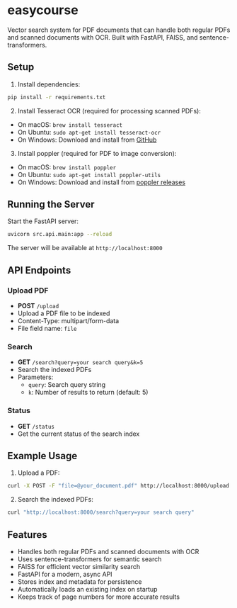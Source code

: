 # easycourse
Vector search system for PDF documents that can handle both regular PDFs and scanned documents with OCR. Built with FastAPI, FAISS, and sentence-transformers.

## Setup

1. Install dependencies:
```bash
pip install -r requirements.txt
```

2. Install Tesseract OCR (required for processing scanned PDFs):
- On macOS: `brew install tesseract`
- On Ubuntu: `sudo apt-get install tesseract-ocr`
- On Windows: Download and install from [GitHub](https://github.com/UB-Mannheim/tesseract/wiki)

3. Install poppler (required for PDF to image conversion):
- On macOS: `brew install poppler`
- On Ubuntu: `sudo apt-get install poppler-utils`
- On Windows: Download and install from [poppler releases](https://github.com/oschwartz10612/poppler-windows/releases/)

## Running the Server

Start the FastAPI server:
```bash
uvicorn src.api.main:app --reload
```

The server will be available at `http://localhost:8000`

## API Endpoints

### Upload PDF
- **POST** `/upload`
- Upload a PDF file to be indexed
- Content-Type: multipart/form-data
- File field name: `file`

### Search
- **GET** `/search?query=your search query&k=5`
- Search the indexed PDFs
- Parameters:
  - `query`: Search query string
  - `k`: Number of results to return (default: 5)

### Status
- **GET** `/status`
- Get the current status of the search index

## Example Usage

1. Upload a PDF:
```bash
curl -X POST -F "file=@your_document.pdf" http://localhost:8000/upload
```

2. Search the indexed PDFs:
```bash
curl "http://localhost:8000/search?query=your search query"
```

## Features

- Handles both regular PDFs and scanned documents with OCR
- Uses sentence-transformers for semantic search
- FAISS for efficient vector similarity search
- FastAPI for a modern, async API
- Stores index and metadata for persistence
- Automatically loads an existing index on startup
- Keeps track of page numbers for more accurate results
